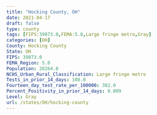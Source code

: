 ```yaml
---
title: "Hocking County, OH"
date: 2021-04-17
draft: false
type: county
tags: [FIPS:39073.0,FEMA:5.0,Large fringe metro,Gray]
categories: [OH]
County: Hocking County
State: OH
FIPS: 39073.0
FEMA_Region: 5.0
Population: 28264.0
NCHS_Urban_Rural_Classification: Large fringe metro
Tests_in_prior_14_days: 108.0
Fourteen_day_test_rate_per_100000: 382.0
Percent_Positivity_in_prior_14_days: 0.009
Level: Gray
url: /states/OH/hocking-county
---
```



